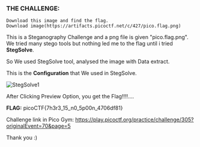 ### THE CHALLENGE:
```
Download this image and find the flag.
Download image(https://artifacts.picoctf.net/c/427/pico.flag.png)
```

This is a Steganography Challenge and a png file is given "pico.flag.png".
We tried many stego tools but nothing led me to the flag until i tried **StegSolve**.

So We used StegSolve tool, analysed the image with Data extract.

This is the **Configuration** that We used in StegSolve.

![StegSolve1](https://user-images.githubusercontent.com/29590611/162132610-97a36ce8-96db-4dfe-bf3f-5e01b8e83456.png)
 
After Clicking Preview Option, you get the Flag!!!!....

**FLAG:** picoCTF{7h3r3_15_n0_5p00n_4706df81}

Challenge link in Pico Gym: https://play.picoctf.org/practice/challenge/305?originalEvent=70&page=5

Thank you :)
